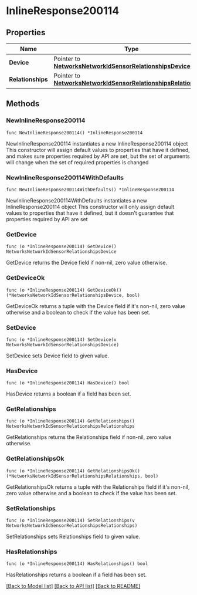 # InlineResponse200114

## Properties

Name | Type | Description | Notes
------------ | ------------- | ------------- | -------------
**Device** | Pointer to [**NetworksNetworkIdSensorRelationshipsDevice**](NetworksNetworkIdSensorRelationshipsDevice.md) |  | [optional] 
**Relationships** | Pointer to [**NetworksNetworkIdSensorRelationshipsRelationships**](NetworksNetworkIdSensorRelationshipsRelationships.md) |  | [optional] 

## Methods

### NewInlineResponse200114

`func NewInlineResponse200114() *InlineResponse200114`

NewInlineResponse200114 instantiates a new InlineResponse200114 object
This constructor will assign default values to properties that have it defined,
and makes sure properties required by API are set, but the set of arguments
will change when the set of required properties is changed

### NewInlineResponse200114WithDefaults

`func NewInlineResponse200114WithDefaults() *InlineResponse200114`

NewInlineResponse200114WithDefaults instantiates a new InlineResponse200114 object
This constructor will only assign default values to properties that have it defined,
but it doesn't guarantee that properties required by API are set

### GetDevice

`func (o *InlineResponse200114) GetDevice() NetworksNetworkIdSensorRelationshipsDevice`

GetDevice returns the Device field if non-nil, zero value otherwise.

### GetDeviceOk

`func (o *InlineResponse200114) GetDeviceOk() (*NetworksNetworkIdSensorRelationshipsDevice, bool)`

GetDeviceOk returns a tuple with the Device field if it's non-nil, zero value otherwise
and a boolean to check if the value has been set.

### SetDevice

`func (o *InlineResponse200114) SetDevice(v NetworksNetworkIdSensorRelationshipsDevice)`

SetDevice sets Device field to given value.

### HasDevice

`func (o *InlineResponse200114) HasDevice() bool`

HasDevice returns a boolean if a field has been set.

### GetRelationships

`func (o *InlineResponse200114) GetRelationships() NetworksNetworkIdSensorRelationshipsRelationships`

GetRelationships returns the Relationships field if non-nil, zero value otherwise.

### GetRelationshipsOk

`func (o *InlineResponse200114) GetRelationshipsOk() (*NetworksNetworkIdSensorRelationshipsRelationships, bool)`

GetRelationshipsOk returns a tuple with the Relationships field if it's non-nil, zero value otherwise
and a boolean to check if the value has been set.

### SetRelationships

`func (o *InlineResponse200114) SetRelationships(v NetworksNetworkIdSensorRelationshipsRelationships)`

SetRelationships sets Relationships field to given value.

### HasRelationships

`func (o *InlineResponse200114) HasRelationships() bool`

HasRelationships returns a boolean if a field has been set.


[[Back to Model list]](../README.md#documentation-for-models) [[Back to API list]](../README.md#documentation-for-api-endpoints) [[Back to README]](../README.md)



